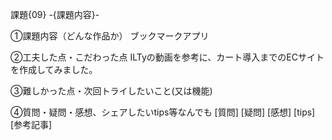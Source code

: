 課題{09} -{課題内容}-

①課題内容（どんな作品か）
ブックマークアプリ

②工夫した点・こだわった点
ILTyの動画を参考に、カート導入までのECサイトを作成してみました。

③難しかった点・次回トライしたいこと(又は機能)


④質問・疑問・感想、シェアしたいtips等なんでも
[質問]
[疑問]
[感想]
[tips]
[参考記事]

